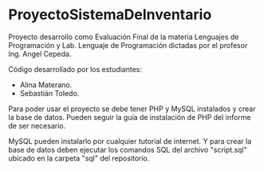 # ProyectoSistemaDeInventario
Proyecto desarrollo como Evaluación Final de la materia Lenguajes de Programación y Lab. Lenguaje de Programación dictadas por el profesor Ing. Angel Cepeda.

Código desarrollado por los estudiantes:
- Alina Materano.
- Sebastián Toledo.


Para poder usar el proyecto se debe tener PHP y MySQL instalados y crear la base de datos.
Pueden seguir la guía de instalación de PHP del informe de ser necesario.

MySQL pueden instalarlo por cualquier tutorial de internet.
Y para crear la base de datos deben ejecutar los comandos SQL del archivo "script.sql" ubicado en la carpeta "sql" del repositorio.
